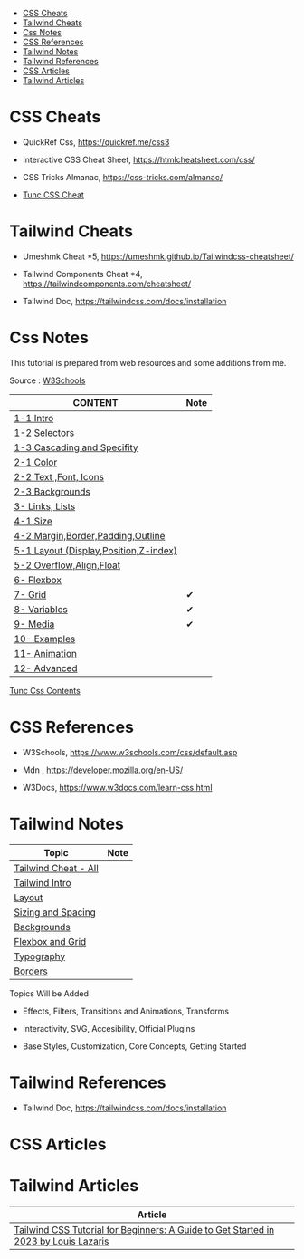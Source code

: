 
- [CSS Cheats](#css-cheats)
- [Tailwind Cheats](#tailwind-cheats)
- [Css Notes](#css-notes)
- [CSS References](#css-references)
- [Tailwind Notes](#tailwind-notes)
- [Tailwind References](#tailwind-references)
- [CSS Articles](#css-articles)
- [Tailwind Articles](#tailwind-articles)

# CSS Cheats

- QuickRef Css, https://quickref.me/css3

- Interactive CSS Cheat Sheet, https://htmlcheatsheet.com/css/

- CSS Tricks Almanac, https://css-tricks.com/almanac/

- [Tunc CSS Cheat](./css-cheat.md)


# Tailwind Cheats

- Umeshmk Cheat *5, https://umeshmk.github.io/Tailwindcss-cheatsheet/

- Tailwind Components Cheat *4, https://tailwindcomponents.com/cheatsheet/

- Tailwind Doc, https://tailwindcss.com/docs/installation

# Css Notes

This tutorial is prepared from web resources and some additions from me.

Source : [W3Schools]()

| CONTENT                                                                | Note |
|------------------------------------------------------------------------|------|
| [1-1 Intro](./css-notes-01-1-Intro.md)                                 |
| [1-2 Selectors](./css-notes-01-2-Selectors.md)                         |
| [1-3 Cascading and Specifity](./css-notes-01-3-Cascading-Specifity.md) |
| [2-1 Color](./css-notes-02-1-Color.md)                                 |
| [2-2 Text ,Font, Icons](./css-notes-02-2-Text.md)                      |
| [2-3 Backgrounds](./css-notes-02-3-Backgrounds.md)                     |
| [3- Links, Lists ](./css-notes-03-Links-Lists.md)                      |
| [4-1 Size](./css-notes-04-01-size.md)                                  |
| [4-2 Margin,Border,Padding,Outline](./css-notes-04-02-borders.md)      |
| [5-1 Layout (Display,Position,Z-index)](./css-notes-05-01-Layout.md)   |
| [5-2 Overflow,Align,Float](./css-notes-05-02-overflow.md)              |
| [6- Flexbox](./css-notes-06-Flexbox.md)                                |
| [7- Grid](./css-notes-07-Grid.md)                                      | ✔    |
| [8- Variables](./css-notes-08-Variables.md)                            | ✔    |
| [9- Media](./css-notes-09-media.md)                                    | ✔    |
| [10- Examples](./css-notes-10-Examples.md)                             |      |
| [11- Animation](./css-notes-11-Animation.md)                           |
| [12- Advanced](./css-notes-12-Advanced.md)                             |

[Tunc Css Contents](./css-w3-content.md)

# CSS References

- W3Schools, https://www.w3schools.com/css/default.asp

- Mdn , https://developer.mozilla.org/en-US/

- W3Docs, https://www.w3docs.com/learn-css.html


# Tailwind Notes

| Topic                                    | Note |
|------------------------------------------|------|
| [Tailwind Cheat - All](./tw-cheat.md)    |
| [Tailwind Intro](./tw-intro.md)          |
| [Layout](./tw-layout.md)                 |
| [Sizing and Spacing](./tw-sizing.md)     |
| [Backgrounds](./tw-background.md)        |
| [Flexbox and Grid](./tw-flexbox-grid.md) |
| [Typography](./tw-typoghraphy.md)        |
| [Borders](./tw-borders.md)               |

Topics Will be Added

- Effects, Filters, Transitions and Animations, Transforms

- Interactivity, SVG, Accesibility, Official Plugins

- Base Styles, Customization, Core Concepts, Getting Started

# Tailwind References

- Tailwind Doc, https://tailwindcss.com/docs/installation


# CSS Articles



# Tailwind Articles

Article |
--- |
[Tailwind CSS Tutorial for Beginners: A Guide to Get Started in 2023 by Louis Lazaris](./arts/tailwind-article1.md) |


